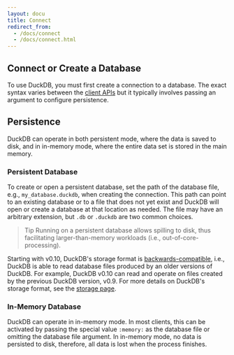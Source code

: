 ```yaml
---
layout: docu
title: Connect
redirect_from:
  - /docs/connect
  - /docs/connect.html
---
```


## Connect or Create a Database

To use DuckDB, you must first create a connection to a database. The exact syntax varies between the [client APIs](../api/overview) but it typically involves passing an argument to configure persistence. 

## Persistence

DuckDB can operate in both persistent mode, where the data is saved to disk, and in in-memory mode, where the entire data set is stored in the main memory.

### Persistent Database

To create or open a persistent database, set the path of the database file, e.g., `my_database.duckdb`, when creating the connection.
This path can point to an existing database or to a file that does not yet exist and DuckDB will open or create a database at that location as needed.
The file may have an arbitrary extension, but `.db` or `.duckdb` are two common choices.

> Tip Running on a persistent database allows spilling to disk, thus facilitating larger-than-memory workloads (i.e., out-of-core-processing).

Starting with v0.10, DuckDB's storage format is [backwards-compatible](/internals/storage#backward-compatibility), i.e., DuckDB is able to read database files produced by an older versions of DuckDB.
For example, DuckDB v0.10 can read and operate on files created by the previous DuckDB version, v0.9.
For more details on DuckDB's storage format, see the [storage page](/internals/storage).

### In-Memory Database

DuckDB can operate in in-memory mode. In most clients, this can be activated by passing the special value `:memory:` as the database file or omitting the database file argument. In in-memory mode, no data is persisted to disk, therefore, all data is lost when the process finishes.
